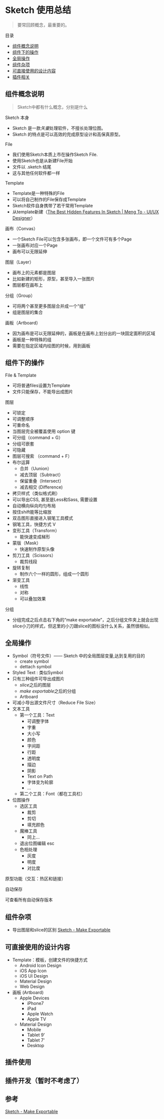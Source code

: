 # Sketch 使用总结

> 要常回顾概念，最重要的。

目录
- [组件概念说明](#组件概念说明)
- [组件下的操作](#组件下的操作)
- [全局操作](#全局操作)
- [组件杂项](#组件杂项)
- [可直接使用的设计内容](#可直接使用的设计内容)
- [插件相关](#插件相关)

## 组件概念说明

> Sketch中都有什么概念，分别是什么

Sketch 本身

- Sketch 是一款*矢量*处理软件，不擅长处理位图。
- Sketch 的特点是可以高效的完成原型设计和高保真原型。

File

- 我们使用Sketch本质上市在操作Sketch File.
- 使用Sketch也是从新建File开始
- 文件以 .sketch 结尾
- 这与其他任何软件都一样

Template

- Template是一种特殊的File
- 可以将自己制作的File保存成Template
- Sketch软件自身携带了若干常用Template
- 从template新建（[The Best Hidden Features In Sketch | Meng To - UI/UX Designer](http://blog.mengto.com/the-best-hidden-features-in-sketch/)）

画布（Convas）

- 一个Sketch File可以包含多张画布，即一个文件可有多个Page
- 一张画布对应一个Page
- 画布可以无限延伸

图层（Layer）

- 画布上的元素都是图层
- 比如新建的矩形，原型，甚至导入一张图片
- 图层都在画布上

分组（Group）

- 可将两个甚至更多图层合并成一个“组”
- 组是图层的集合

画板（Artboard）

- 因为画布是可以无限延伸的，画板是在画布上划分出的一块固定面积的区域
- 画板是一种特殊的组
- 需要在指定区域内绘图的时候，用到画板


## 组件下的操作

File & Template 

- 可将普通files设置为Template
- 文件只能保存，不能导出成图片

图层

- 可锁定
- 可调整顺序
- 可重命名
- 当图层完全被覆盖使用 option 键
- 可分组（command + G）
- 分组可嵌套
- 可隐藏
- 图层可搜索 （command + F）
- 布尔运算
    - 合并（Uunion）
    - 减去顶层（Subtract）
    - 保留重叠（Intersect）
    - 减去相交 (Difference)
- 拷贝样式（类似格式刷）
- 可以导出CSS, 甚至是Less和Sass, 需要设置
- 自动横向纵向均匀布局
- 按住shift能等比缩放
- 双击图形直接进入钢笔工具模式
- 钢笔工具，快捷方式 V
- 变形工具（Transform）
    - 能快速变成梯形
- 蒙版（Mask）
    - 快速制作原型头像
- 剪刀工具（Scissors）
    - 裁剪线段
- 旋转复制
    - 制作六个一样的圆形，组成一个圆形
- 渐变工具
    - 线性
    - 对称
    - 可以叠加效果

分组

- 分组完成之后点击右下角的“make exportable”，之后分组文件夹上就会出现slice小刀的样式，但这里的小刀跟slice的图标没什么关系，虽然很相似。

## 全局操作

- Symbol（符号文件）—— Sketch 中的全局图层变量,达到复用的目的
    - create symbol
    - dettach symbol
- Styled Text : 类似Symbol
- 只有三种组件可导出成图片
    - *slice*之后的图层
    - *make exportable*之后的分组
    - Artboard
- 可减小导出源文件尺寸（Reduce File Size）
- 文本工具
    - 第一个工具：Text
        - 可调整字体
        - 字重
        - 大小写
        - 颜色
        - 字间距
        - 行距
        - 透明度
        - 描边
        - 阴影
        - Text on Path
        - 字体变为轮廓
        - ...
    - 第二个工具：Font（都在工具栏）
- 位图操作
    - 选区工具
        - 裁剪
        - 剪切
        - 填充颜色
    - 魔棒工具
        - 同上...
    - 退出位图编辑 esc
    - 色相处理
        - 灰度
        - 明度
        - 对比度

原型功能（交互：热区和链接）

自动保存

可查看所有自动保存版本

## 组件杂项

- 导出图层和slice的区别 [Sketch - Make Exportable](https://sketchapp.com/docs/exporting/exporting-layers/)

## 可直接使用的设计内容
- Template：模板，创建文件的快捷方式
    - Android Icon Design
    - iOS App Icon
    - iOS UI Design
    - Material Design
    - Web Design
- 画板 (Artboard)
    - Apple Devices
        - iPhone7 
        - iPad
        - Apple Watch
        - Apple TV
    - Material Design
        - Mobile
        - Tablet 9'
        - Tablet 7'
        - Desktop

## 插件使用

## 插件开发（暂时不考虑了）

## 参考

[Sketch - Make Exportable](https://sketchapp.com/docs/exporting/exporting-layers/)